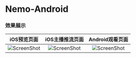 # Nemo-Android

### 效果展示

| iOS预览页面 | iOS主播推流页面 |Android观看页面 |
| :---: | :---:| :---:|
|![ScreenShot](https://raw.githubusercontent.com/wiki/ksvc/Nemo-iOS/images/previewv1.0.1.png)|![ScreenShot](https://raw.githubusercontent.com/wiki/ksvc/Nemo-iOS/images/streamv1.0.1.png)|![ScreenShot](https://raw.githubusercontent.com/wiki/ksvc/Nemo-Android/images/playerv1.0.1.jpg)|
